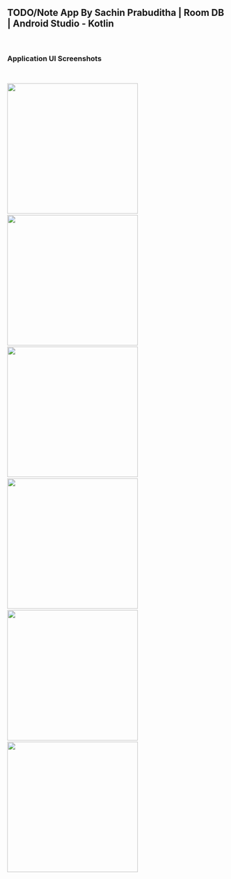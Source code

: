 ## TODO/Note App By Sachin Prabuditha | Room DB | Android Studio - Kotlin
<br><h3>Application UI Screenshots</h3><br>

<p><img src="ToDo App Screenshots/Screenshot_20240512_004522.png" width="300"/>&ensp; &ensp;
<img src="ToDo App Screenshots/Screenshot_20240512_004542.png" width="300" />&ensp; &ensp;
<img src="ToDo App Screenshots/Screenshot_20240512_004325.png" width="300" />&ensp; &ensp;
<img src="ToDo App Screenshots/Screenshot_20240512_004347.png" width="300" />&ensp; &ensp;
<img src="ToDo App Screenshots/Screenshot_20240512_004430.png" width="300" />&ensp; &ensp;
<img src="ToDo App Screenshots/Screenshot_20240512_004444.png" width="300" /></p>




